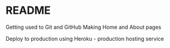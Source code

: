 # README

Getting used to Git and GitHub
Making Home and About pages

Deploy to production using Heroku - production hosting service
